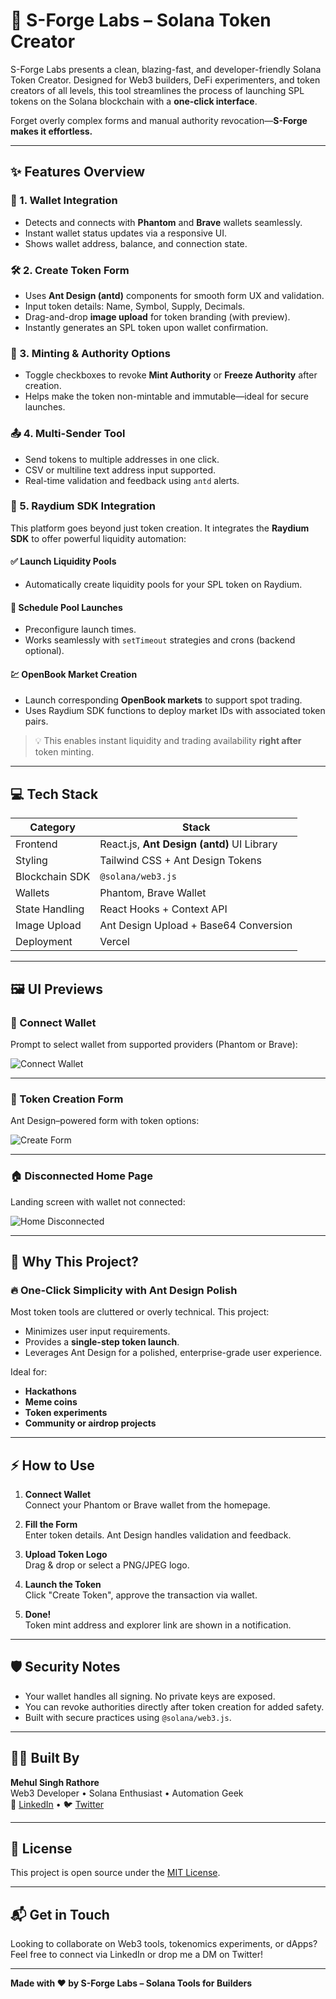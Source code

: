 # 🧪 S-Forge Labs – Solana Token Creator

S-Forge Labs presents a clean, blazing-fast, and developer-friendly Solana Token Creator. Designed for Web3 builders, DeFi experimenters, and token creators of all levels, this tool streamlines the process of launching SPL tokens on the Solana blockchain with a **one-click interface**.

Forget overly complex forms and manual authority revocation—**S-Forge makes it effortless.**

---

## ✨ Features Overview

### 🔗 1. Wallet Integration

- Detects and connects with **Phantom** and **Brave** wallets seamlessly.
- Instant wallet status updates via a responsive UI.
- Shows wallet address, balance, and connection state.

### 🛠️ 2. Create Token Form

- Uses **Ant Design (antd)** components for smooth form UX and validation.
- Input token details: Name, Symbol, Supply, Decimals.
- Drag-and-drop **image upload** for token branding (with preview).
- Instantly generates an SPL token upon wallet confirmation.

### 🧾 3. Minting & Authority Options

- Toggle checkboxes to revoke **Mint Authority** or **Freeze Authority** after creation.
- Helps make the token non-mintable and immutable—ideal for secure launches.

### 📤 4. Multi-Sender Tool

- Send tokens to multiple addresses in one click.
- CSV or multiline text address input supported.
- Real-time validation and feedback using `antd` alerts.

### 🌊 5. Raydium SDK Integration

This platform goes beyond just token creation. It integrates the **Raydium SDK** to offer powerful liquidity automation:

#### ✅ Launch Liquidity Pools

- Automatically create liquidity pools for your SPL token on Raydium.

#### 📆 Schedule Pool Launches

- Preconfigure launch times.
- Works seamlessly with `setTimeout` strategies and crons (backend optional).

#### 💹 OpenBook Market Creation

- Launch corresponding **OpenBook markets** to support spot trading.
- Uses Raydium SDK functions to deploy market IDs with associated token pairs.

> 💡 This enables instant liquidity and trading availability **right after** token minting.

---

## 💻 Tech Stack

| Category       | Stack                                      |
| -------------- | ------------------------------------------ |
| Frontend       | React.js, **Ant Design (antd)** UI Library |
| Styling        | Tailwind CSS + Ant Design Tokens           |
| Blockchain SDK | `@solana/web3.js`                          |
| Wallets        | Phantom, Brave Wallet                      |
| State Handling | React Hooks + Context API                  |
| Image Upload   | Ant Design Upload + Base64 Conversion      |
| Deployment     | Vercel                                     |

---

## 🖼️ UI Previews

### 🔐 Connect Wallet

Prompt to select wallet from supported providers (Phantom or Brave):

![Connect Wallet](./connect_wallet.png)

---

### 📄 Token Creation Form

Ant Design–powered form with token options:

![Create Form](./create_form.png)

---

### 🏠 Disconnected Home Page

Landing screen with wallet not connected:

![Home Disconnected](./home_disconnected.png)

---

## 🚀 Why This Project?

### 🔥 One-Click Simplicity with Ant Design Polish

Most token tools are cluttered or overly technical. This project:

- Minimizes user input requirements.
- Provides a **single-step token launch**.
- Leverages Ant Design for a polished, enterprise-grade user experience.

Ideal for:

- **Hackathons**
- **Meme coins**
- **Token experiments**
- **Community or airdrop projects**

---

## ⚡ How to Use

1. **Connect Wallet**  
   Connect your Phantom or Brave wallet from the homepage.

2. **Fill the Form**  
   Enter token details. Ant Design handles validation and feedback.

3. **Upload Token Logo**  
   Drag & drop or select a PNG/JPEG logo.

4. **Launch the Token**  
   Click "Create Token", approve the transaction via wallet.

5. **Done!**  
   Token mint address and explorer link are shown in a notification.

---

## 🛡️ Security Notes

- Your wallet handles all signing. No private keys are exposed.
- You can revoke authorities directly after token creation for added safety.
- Built with secure practices using `@solana/web3.js`.

---

## 🧑‍🚀 Built By

**Mehul Singh Rathore**  
Web3 Developer • Solana Enthusiast • Automation Geek  
🔗 [LinkedIn](https://linkedin.com) • 🐦 [Twitter](https://twitter.com)

---

## 📜 License

This project is open source under the [MIT License](LICENSE).

---

## 📬 Get in Touch

Looking to collaborate on Web3 tools, tokenomics experiments, or dApps?  
Feel free to connect via LinkedIn or drop me a DM on Twitter!

---

**Made with ❤️ by S-Forge Labs – Solana Tools for Builders**
